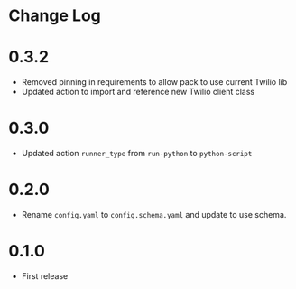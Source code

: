 # Change Log

# 0.3.2

- Removed pinning in requirements to allow pack to use current Twilio lib
- Updated action to import and reference new Twilio client class

# 0.3.0

- Updated action `runner_type` from `run-python` to `python-script`

# 0.2.0

- Rename `config.yaml` to `config.schema.yaml` and update to use schema.

# 0.1.0

- First release 
